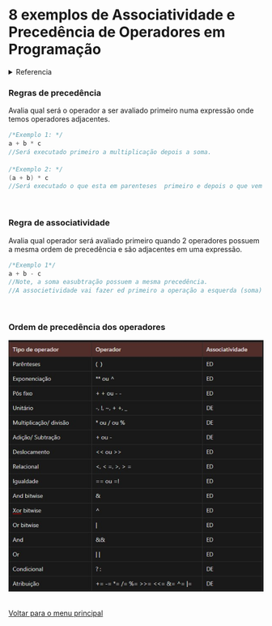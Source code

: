 # 8 exemplos de Associatividade e Precedência de Operadores em Programação

<details>
<summary>Referencia</summary>
<a href="http://www.bosontreinamentos.com.br/logica-de-programacao/resumo-basico-de-operadores-em-programacao/">Bóson treinamentos em ciência e tecnologia (Básico de operadores)</a>
</details>

### Regras de precedência
Avalia qual será o operador a ser avaliado primeiro numa expressão onde temos operadores adjacentes.

```c
/*Exemplo 1: */
a + b * c 
//Será executado primeiro a multiplicação depois a soma.

/*Exemplo 2: */
(a + b) * c
//Será executado o que esta em parenteses  primeiro e depois o que vem fora dele.
```
<br/>

### Regra de associatividade
Avalia qual operador será avaliado primeiro quando 2 operadores possuem a mesma ordem de precedência e são adjacentes em uma expressão.

```c
/*Exemplo 1*/
a + b - c 
//Note, a soma easubtração possuem a mesma precedência.  
//A associetividade vai fazer ed primeiro a operação a esquerda (soma) depois a dirita (sub). 
```
<br/>

### Ordem de precedência dos operadores
<img src="/Modulo%206%20-%20Sub%20rotinas%20(Funções%20e%20procedimentos)/img/2.jpg" width="800px">

<br/>
<br/>

[Voltar para o menu principal](https://github.com/Joshpcbrrj/Boson_treinamentos-Logica_de_programacao_com_portugol_studio)

